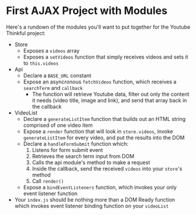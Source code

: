 # First AJAX Project with Modules

Here's a rundown of the modules you'll want to put together for the Youtube Thinkful project:

- Store
  - Exposes a `videos` array
  - Exposes a `setVideos` function that simply receives videos and sets it to `this.videos`
- Api
  - Declare a `BASE_URL` constant
  - Expose an asyncronous `fetchVideos` function, which receives a `searchTerm` and `callback`
    - The function will retrieve Youtube data, filter out only the content it needs (video title, image and link), and send that array back in the callback
- VideoList
  - Declare a `generateListItem` function that builds out an HTML string comprised of one video item
  - Expose a `render` function that will look in `store.videos`, invoke `generateListItem` for every video, and put the results into the DOM
  - Declare a `handleFormSubmit` function which:
    1. Listens for form submit event
    2. Retrieves the search term input from DOM
    3. Calls the api module's method to make a request
    4. Inside the callback, send the received `videos` into your `store`'s method
    5. Call `render()` 
  - Expose a `bindEventListeners` function, which invokes your only event listener function
- Your `index.js` should be nothing more than a DOM Ready function which invokes event listener binding function on your `videoList`
